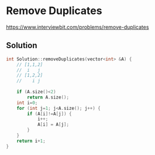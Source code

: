 # Remove Duplicates

https://www.interviewbit.com/problems/remove-duplicates


## Solution

```cpp
int Solution::removeDuplicates(vector<int> &A) {
    // [1,1,2]
    //  i   j
    // [1,2,2]
    //    i j
    
    if (A.size()<2)
        return A.size();
    int i=0;
    for (int j=1; j<A.size(); j++) {
        if (A[i]!=A[j]) {
            i++;
            A[i] = A[j];
        }
    }
    return i+1;
}

```